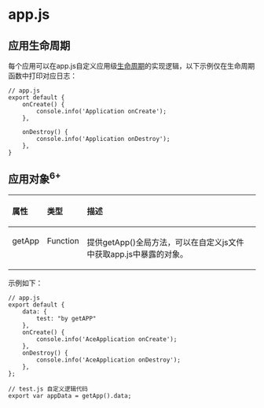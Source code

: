 # app.js<a name="ZH-CN_TOPIC_0000001209210691"></a>

## 应用生命周期<a name="zh-cn_topic_0000001173164711_section597315421776"></a>

每个应用可以在app.js自定义应用级[生命周期](js-framework-lifecycle.md)的实现逻辑，以下示例仅在生命周期函数中打印对应日志：

```
// app.js
export default {
    onCreate() {
        console.info('Application onCreate');
    },

    onDestroy() {
        console.info('Application onDestroy');
    },
}
```

## 应用对象<sup>6+</sup><a name="zh-cn_topic_0000001173164711_section61671730771"></a>

<a name="zh-cn_topic_0000001173164711_table2114112717810"></a>
<table><thead align="left"><tr id="zh-cn_topic_0000001173164711_r03f71ea1fd1245fd80e907a22a315e99"><th class="cellrowborder" valign="top" width="13.62%" id="mcps1.1.4.1.1"><p id="zh-cn_topic_0000001173164711_ae816119c3e0143c892512012c7927037"><a name="zh-cn_topic_0000001173164711_ae816119c3e0143c892512012c7927037"></a><a name="zh-cn_topic_0000001173164711_ae816119c3e0143c892512012c7927037"></a>属性</p>
</th>
<th class="cellrowborder" valign="top" width="16.12%" id="mcps1.1.4.1.2"><p id="zh-cn_topic_0000001173164711_ab72e901bb3ef4657b303513b8fa5ec1f"><a name="zh-cn_topic_0000001173164711_ab72e901bb3ef4657b303513b8fa5ec1f"></a><a name="zh-cn_topic_0000001173164711_ab72e901bb3ef4657b303513b8fa5ec1f"></a>类型</p>
</th>
<th class="cellrowborder" valign="top" width="70.26%" id="mcps1.1.4.1.3"><p id="zh-cn_topic_0000001173164711_ae95f3df496fc41939ac6c1cf74aef9d8"><a name="zh-cn_topic_0000001173164711_ae95f3df496fc41939ac6c1cf74aef9d8"></a><a name="zh-cn_topic_0000001173164711_ae95f3df496fc41939ac6c1cf74aef9d8"></a>描述</p>
</th>
</tr>
</thead>
<tbody><tr id="zh-cn_topic_0000001173164711_row16114627482"><td class="cellrowborder" valign="top" width="13.62%" headers="mcps1.1.4.1.1 "><p id="zh-cn_topic_0000001173164711_p1311416272810"><a name="zh-cn_topic_0000001173164711_p1311416272810"></a><a name="zh-cn_topic_0000001173164711_p1311416272810"></a>getApp</p>
</td>
<td class="cellrowborder" valign="top" width="16.12%" headers="mcps1.1.4.1.2 "><p id="zh-cn_topic_0000001173164711_p171148271181"><a name="zh-cn_topic_0000001173164711_p171148271181"></a><a name="zh-cn_topic_0000001173164711_p171148271181"></a>Function</p>
</td>
<td class="cellrowborder" valign="top" width="70.26%" headers="mcps1.1.4.1.3 "><p id="zh-cn_topic_0000001173164711_p1111420275815"><a name="zh-cn_topic_0000001173164711_p1111420275815"></a><a name="zh-cn_topic_0000001173164711_p1111420275815"></a>提供getApp()全局方法，可以在自定义js文件中获取app.js中暴露的对象。</p>
</td>
</tr>
</tbody>
</table>

示例如下：

```
// app.js
export default {
    data: {
        test: "by getAPP"
    },
    onCreate() {
        console.info('AceApplication onCreate');
    },
    onDestroy() {
        console.info('AceApplication onDestroy');
    },
};
```

```
// test.js 自定义逻辑代码
export var appData = getApp().data;
```

